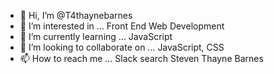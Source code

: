 - 👋 Hi, I’m @T4thaynebarnes
- 👀 I’m interested in ... Front End Web Development
- 🌱 I’m currently learning ... JavaScript
- 💞️ I’m looking to collaborate on ... JavaScript, CSS 
- 📫 How to reach me ... Slack search Steven Thayne Barnes

<!---
T4thaynebarnes/T4thaynebarnes is a ✨ special ✨ repository because its `README.md` (this file) appears on your GitHub profile.
You can click the Preview link to take a look at your changes.
--->
